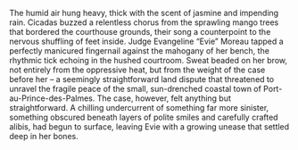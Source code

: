The humid air hung heavy, thick with the scent of jasmine and impending rain.  Cicadas buzzed a relentless chorus from the sprawling mango trees that bordered the courthouse grounds, their song a counterpoint to the nervous shuffling of feet inside.  Judge Evangeline “Evie” Moreau tapped a perfectly manicured fingernail against the mahogany of her bench, the rhythmic tick echoing in the hushed courtroom.  Sweat beaded on her brow, not entirely from the oppressive heat, but from the weight of the case before her – a seemingly straightforward land dispute that threatened to unravel the fragile peace of the small, sun-drenched coastal town of Port-au-Prince-des-Palmes.  The case, however, felt anything but straightforward.  A chilling undercurrent of something far more sinister, something obscured beneath layers of polite smiles and carefully crafted alibis, had begun to surface, leaving Evie with a growing unease that settled deep in her bones.
